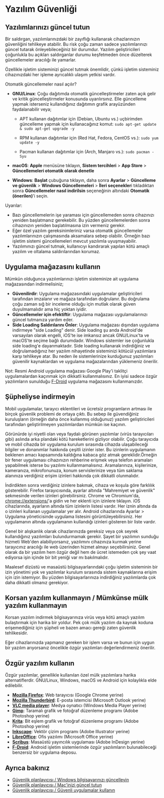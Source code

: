 # Yazılım Güvenliği

<!-- toc -->

## Yazılımlarınızı güncel tutun

Bir saldırgan, yazılımlarınızdaki bir zayıflığı kullanarak cihazlarınızın güvenliğini tehlikeye atabilir. Bu risk çoğu zaman sadece yazılımlarınızı güncel tutarak önleyebileceğiniz bir durumdur. Yazılım geliştiricileri çoğunlukla bu açıkları saldırganlar durumu keşfetmeden önce düzelterek güncellemeler aracılığı ile yamarlar.

Özellikle işletim sisteminizi güncel tutmak önemlidir, çünkü işletim sisteminiz cihazınızdaki her işleme ayrıcalıklı ulaşım yetkisi vardır.

Otomatik güncellemeler nasıl açılır?

* **GNU/Linux**: Çoğu dağıtımda otomatik güncelleştirmeler zaten açık gelir ve kritik güncelleştirmeler konusunda uyarılırsınız. Elle güncelleme yapmak isterseniz kullandığınız dağıtımın grafik arayüzünden faydalanabilir veya;
	* APT kullanan dağıtımlar için (Debian, Ubuntu vs.) uçbirimden güncelleme yapmak için kullanacağınız komut:
    `sudo apt-get update & sudo apt-get upgrade -y`
    
	* RPM kullanan dağıtımlar için (Red Hat, Fedora, CentOS vs.):
    `sudo yum update -y`
    
	* Pacman kullanan dağıtımlar için (Arch, Manjaro vs.):
    `sudo pacman -Syu`
    
* **macOS**: **Apple** menüsüne tıklayın, **Sistem tercihleri** > **App Store** > **Güncellemeleri otomatik olarak denetle**
* **Windows**: **Başlat** çubuğuna tıklayın, daha sonra **Ayarlar** > **Güncelleme ve güvenlik** > **Windows Güncellemeleri** > **İleri seçenekler**i tıkladıktan sonra **Güncellemeler nasıl indirilsin** seçeneğinin altındaki **Otomatik (önerilen)**'i seçin.

Uyarılar:

* Bazı güncellemelerin işe yaraması için güncellemeden sonra cihazınızı yeniden başlatmanız gerekebilir. Bu yüzden güncellemelerden sonra cihazınızın yeniden başlatılmasına izin vermeniz gerekir.
* Eğer özel yazılım gereksinimleriniz varsa otomatik güncellemeler yazılımlarınızın çalışmasında aksamalara sebep olabilir. Örneğin bazı işletim sistemi güncellemeleri mevcut yazılımla uyuşmayabilir.
* Yazılımınızı güncel tutmak, kullanıcıyı kandırarak yapılan kötü amaçlı yazılım ve oltalama saldırılarından korumaz.

## Uygulama mağazasını kullanın

Mümkün olduğunca yazılımlarınızı işletim sisteminize ait uygulama mağazasından indirmelisiniz;

* **Güvenilirdir**: Uygulama mağazasındaki uygulamalar geliştiricileri tarafından imzalanır ve mağaza tarafından doğrulanır. Bu doğrulama çoğu zaman sığ bir inceleme olduğu için mutlak olarak güven duyulmamalıdır ama hiç yoktan iyidir.
* **Güncellemeler için efektiftir**: Uygulama mağazası uygulamalarınızı güncel tutmanıza yardım eder.
* **Side Loading Saldırılarını Önler**: Uygulama mağazası dışından uygulama indirmeye "side Loading" denir. Side loading şu anda Android'de varsayılan olarak engelli, iOS'te ise imkansız ancak GNU/Linux'ta ve macOS'te seçime bağlı durumdadır. Windows sistemler ise çoğunlukla side loading'e dayanmaktadır. Side loading kullanarak indirdiğiniz ve doğrulamadığınız her yazılım nihayetinde sisteminizi kötücül yazılımlara karşı tehlikeye atar. Bu neden ile sistemlerinize kurduğunuz yazılımları güvenilir kaynaklardan ve uygulama mağazalarından yüklemeniz önerilir.

Not: Resmi Android uygulama mağazası Google Play'i taklitçi uygulamalardan kaçınmak için dikkatli kullanmalısınız. En iyisi sadece özgür yazılımların sunulduğu [F-Droid](https://f-droid.org) uygulama mağazasını kullanmanızdır.

## Şüpheliyse indirmeyin

Mobil uygulamalar, tarayıcı eklentileri ve ücretsiz programların artması ile birçok güvenlik problemi de ortaya çıktı. Bu sebep ile güvendiğiniz kuruluşların (örneğin daha önce kullanmış olduğunuz) yazılım geliştiricileri tarafından geliştirilmeyen yazılımlardan mümkün ise kaçının.

Görünürde iyi niyetli olan veya faydalı görünen yazılımlar (virüs tarayıcıları gibi) aslında arka plandaki kötü hareketlerini gizliyor olabilir. Çoğu tarayıcıda ve mobil cihazda bir uygulama kurulum sırasında cihazda ulaşabileceği bilgiler ve donanımlar hakkında çeşitli izinler ister. Bu izinlerin uygulamanın beklenen amacı kapsamında kaldığına kabaca göz atmak gereklidir.Örneğin bir fener uygulaması cihazınızın rehberine erişmek veya telefon aramaları yapabilmek isterse bu yazılımı kullanmamalısınız. Aramalarınıza, kişilerinize, kameranıza, mikrofonunuza, konum servislerinize veya tüm saklama alanınıza verdiğiniz erişim izinleri hakkında çok dikkatli olunmalıdır.

İndirdikten sonra verdiğiniz izinlere bakmak, cihaza ve koşula göre farklılık gösterebilir. Firefox tarayıcısında, ayarlar altında "Mahremiyet ve güvenlik" sekmesinde verilen izinleri görebilirsiniz. Chrome ve Chromium'da, <chrome://extensions/>'a gidin ve her eklenti için izinlere tıklayın. iOS cihazlarında, ayarların altında tüm izinlerin listesi vardır. Her iznin altında da o izinleri kullanan uygulamalar yer alır. Android cihazlarında Ayarlar > Uygulama yöneticisinde uygulama listesini görüntüleyebilirsiniz. Her uygulamanın altında uygulamanın kullandığı izinleri gösteren bir liste vardır.

Genel bir alışkanlık olarak cihazlarınızda gereksiz veya çok seyrek kullandığınız yazılımları bulundurmamak gerekir. Şayet bir yazılımın sunduğu hizmeti Web'den alabiliyorsanız, yazılımını cihazınıza kurmak yerine tarayıcınız aracılığı ile web üzerinden hizmet almayı seçebilirsiniz. Genel olarak da bir yazılım hem özgür değil hem de ücret istemeden çok şey vaat ediyorsa işin içinde bir bit yeniği var mı bakılmalıdır.

Maalesef dizüstü ve masaüstü bilgisayarlarındaki çoğu işletim sisteminin bir izin yönetimi yok ve yazılımlar kurulum sırasında sistem kaynaklarına erişim için izin istemiyor. Bu yüzden bilgisayarlarınıza indirdiğiniz yazılımlarda çok daha dikkatli olmanız gerekiyor.

## Korsan yazılım kullanmayın / Mümkünse mülk yazılım kullanmayın

Korsan yazılım indirmek bilgisayarınıza virüs veya kötü amaçlı yazılım bulaştırmak için harika bir yoldur. Pek çok mülk yazılım da kaynak koduna erişemediğiniz için şüpheli ve bazen amacı gereği zaten güvenlik tehlikesidir.

Eğer cihazlarınızda yapmanız gereken bir işlem varsa ve bunun için uygun bir yazılım arıyorsanız öncelikle özgür yazılımları değerlendirmeniz önerilir.

## Özgür yazılım kullanın

Özgür yazılımlar, genellikle kullanılan özel mülk yazılımlara harika alternatiflerdir. GNU/Linux, Windows, macOS ve Android için kolaylıkla elde edilebilir.

* **[Mozilla Firefox](https://www.firefox.com/)**: Web tarayıcısı (Google Chrome yerine)
* **[Mozilla Thunderbird](https://www.thunderbird.net/)**: E-posta istemcisi (Microsoft Outlook yerine)
* **[VLC media player](https://videolan.org/)**: Medya oynatıcı (Windows Media Player yerine)
* **[Gimp](https://www.gimp.org/)**: Taramalı grafik ve fotoğraf düzenleme programı (Adobe Photoshop yerine)
* **[Krita](https://www.krita.org/)**: Bit eşlem grafik ve fotoğraf düzenleme programı (Adobe Photoshop yerine)
* **[Inkscape](https://inkscape.org/)**: Vektör çizim programı (Adobe Illustrator yerine)
* **[LibreOffice](https://www.libreoffice.org/)**: Ofis yazılımı (Microsoft Office yerine)
* **[Scribus](https://www.scribus.net)**: Masaüstü yayıncılık uygulaması (Adobe InDesign yerine)
* **[F-Droid](https://f-droid.org)**: Android işletim sistemlerinde özgür yazılımların bulunabileceği benzersiz bir uygulama deposu.

## Ayrıca bakınız

* [Güvenlik planlayıcısı / Windows bilgisayarınızı güncelleyin](https://securityplanner.org/#/tool/update-your-windows-computer)
* [Güvenlik planlayıcısı / Mac'inizi güncel tutun](https://securityplanner.org/#/tool/keep-your-mac-updated)
* [Güvenlik planlayıcısı / Güvenli uygulamalar kullanın](https://securityplanner.org/#/tool/use-safe-apps)
